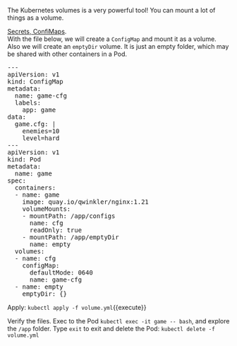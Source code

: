 The Kubernetes volumes is a very powerful tool! You can mount a lot of things as a volume.

[Secrets, ConfiMaps](https://kubernetes.io/docs/concepts/storage/volumes/#projected).  
With the file below, we will create a `ConfigMap` and mount it as a volume.  
Also we will create an `emptyDir` volume. It is just an empty folder, which may be shared with other containers in a Pod.

<pre class="file" data-filename="volume.yml" data-target="replace">
---
apiVersion: v1
kind: ConfigMap
metadata:
  name: game-cfg
  labels:
    app: game
data:
  game.cfg: |
    enemies=10
    level=hard
---
apiVersion: v1
kind: Pod
metadata:
  name: game
spec:
  containers:
  - name: game
    image: quay.io/qwinkler/nginx:1.21
    volumeMounts:
    - mountPath: /app/configs
      name: cfg
      readOnly: true
    - mountPath: /app/emptyDir
      name: empty
  volumes:
  - name: cfg
    configMap:
      defaultMode: 0640
      name: game-cfg
  - name: empty
    emptyDir: {}
</pre>

Apply: `kubectl apply -f volume.yml`{{execute}}

Verify the files. Exec to the Pod `kubectl exec -it game -- bash`, and explore the `/app` folder. Type `exit` to exit and delete the Pod: `kubectl delete -f volume.yml`